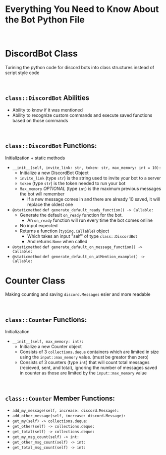 # Everything You Need to Know About the Bot Python File

<br>

# DiscordBot Class
Turining the python code for discord bots into class structures instead of script style code

<br>

## `class::DiscordBot` Abilities
* Ability to know if it was mentioned
* Ability to recognize custom commands and execute saved functions based on those commands

<br>

## `class::DiscordBot` Functions:
Initialization + static methods
* `__init__(self, invite_link: str, token: str, max_memory: int = 10):`
  * Initialize a new DiscordBot Object
  * `invite_link` (type `str`) is the string used to invite your bot to a server
  * `token` (type `str`) is the token needed to run your bot
  * `Max_memory` *OPTIONAL*  (type `int`) is the maximum previous messages the bot will remember
    * If a new message comes in and there are already 10 saved, it will replace the oldest one
* `@staticmethod`  `def generate_default_ready_function() -> Callable:`
  * Generate the default `on_ready` function for the bot.
    * An `on_ready` function will run every time the bot comes online
  * No input expected
  * Returns a function (`typing.Callable`) object
    * Which takes an input "self" of type `class::DiscordBot`
    * And returns `None` when called
* `@staticmethod`  `def generate_default_on_message_function() -> Callable:`
* `@staticmethod`  `def generate_default_on_atMention_example() -> Callable:`

# Counter Class
Making counting and saving `discord.Messages` esier and more readable

<br>

## `class::Counter` Functions:
Initialization
* `__init__(self, max_memory: int):`
  * Initialize a new Counter object
  * Consists of 3 `collections.deque` containers which are limited in size using the `input::max_memory` value. (must be greator then zero)
  * Consists of 3 counters (type `int`) that will count total messages (recieved, sent, and total), ignoring the number of messages saved in counter as those are limited by the `input::max_memory` value

<br>

## `class::Counter` Member Functions:
* `add_my_message(self, increase: discord.Message):`
* `add_other_message(self, increase: discord.Message):`
* `get_my(self) -> collections.deque:`
* `get_other(self) -> collections.deque:`
* `get_total(self) -> collections.deque:`
* `get_my_msg_count(self) -> int:`
* `get_other_msg_count(self) -> int:`
* `get_total_msg_count(self) -> int:`
